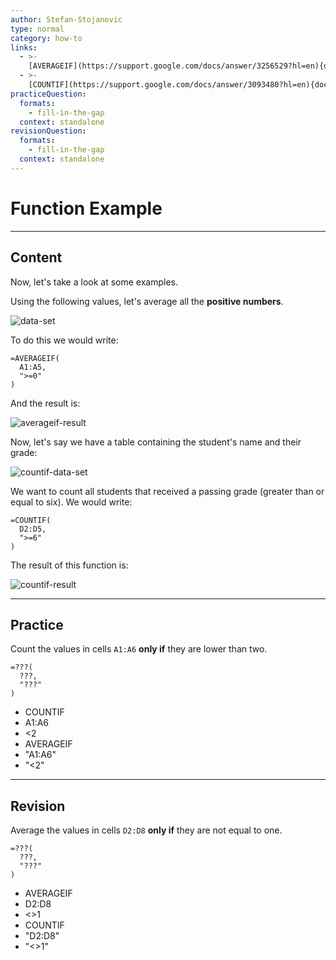 ```yaml
---
author: Stefan-Stojanovic
type: normal
category: how-to
links:
  - >-
    [AVERAGEIF](https://support.google.com/docs/answer/3256529?hl=en){documentation}
  - >-
    [COUNTIF](https://support.google.com/docs/answer/3093480?hl=en){documentation}
practiceQuestion:
  formats:
    - fill-in-the-gap
  context: standalone
revisionQuestion:
  formats:
    - fill-in-the-gap
  context: standalone
---
```


# Function Example


---

## Content

Now, let's take a look at some examples.

Using the following values, let's average all the **positive numbers**.

![data-set](https://img.enkipro.com/d8afaaa2373c1ce02903a9ef7ff3aa1e.png)

To do this we would write:

```plain-text
=AVERAGEIF(
  A1:A5,
  ">=0"
)
```

And the result is:

![averageif-result](https://img.enkipro.com/348fb8661753c0da014a2a9a790b6c9f.png)

Now, let's say we have a table containing the student's name and their grade:

![countif-data-set](https://img.enkipro.com/b040127f655aef7cf214447a0da230d4.png)

We want to count all students that received a passing grade (greater than or equal to six). We would write:

```plain-text
=COUNTIF(
  D2:D5,
  ">=6"
)
```

The result of this function is:

![countif-result](https://img.enkipro.com/d4f763bb2541cb19f2b8751ea75f9032.png)


---

## Practice

Count the values in cells `A1:A6` **only if** they are lower than two.

```plain-text
=???(
  ???,
  "???"
)
```

- COUNTIF
- A1:A6
- <2
- AVERAGEIF
- "A1:A6"
- "<2"


---

## Revision

Average the values in cells `D2:D8` **only if** they are not equal to one.

```plain-text
=???(
  ???,
  "???"
)
```

- AVERAGEIF
- D2:D8
- <>1
- COUNTIF
- "D2:D8"
- "<>1"
